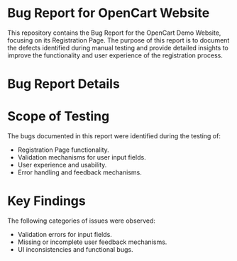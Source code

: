 # Bug Report for OpenCart Website
This repository contains the Bug Report for the OpenCart Demo Website, focusing on its Registration Page. The purpose of this report is to document
the defects identified during manual testing and provide detailed insights to improve the functionality and user experience of the registration process.
# Bug Report Details
# Scope of Testing
The bugs documented in this report were identified during the testing of:

- Registration Page functionality.
- Validation mechanisms for user input fields.
- User experience and usability.
- Error handling and feedback mechanisms.
# Key Findings
The following categories of issues were observed:

- Validation errors for input fields.
- Missing or incomplete user feedback mechanisms.
- UI inconsistencies and functional bugs.
